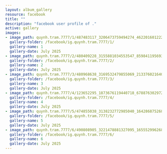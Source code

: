 ```yaml
---
layout: album_gallery
resource: facebook
title: ""
description: "facebook user profile of ."
active: gallery
images:
- image_path: quynh.tram.7777/1/487483117_3206473759494274_4622016012220350922_n.jpg
  gallery-folder: /facebook/ig.quynh.tram.7777/1/
  gallery-name: 1
  gallery-date: July 2025
- image_path: quynh.tram.7777/2/480409228_3155881034553547_8598411956934948884_n.jpg
  gallery-folder: /facebook/ig.quynh.tram.7777/2/
  gallery-name: 2
  gallery-date: July 2025
- image_path: quynh.tram.7777/3/480968638_3169532479855069_2133760216403877304_n.jpg
  gallery-folder: /facebook/ig.quynh.tram.7777/3/
  gallery-name: 3
  gallery-date: July 2025
- image_path: quynh.tram.7777/4/123652295_1873676119440718_6788763029724844557_n.jpg
  gallery-folder: /facebook/ig.quynh.tram.7777/4/
  gallery-name: 4
  gallery-date: July 2025
- image_path: quynh.tram.7777/5/474855038_3138232772985040_1642868752688052374_n.jpg
  gallery-folder: /facebook/ig.quynh.tram.7777/5/
  gallery-name: 5
  gallery-date: July 2025
- image_path: quynh.tram.7777/6/490808905_3221478881327095_1655529962682021064_n.jpg
  gallery-folder: /facebook/ig.quynh.tram.7777/6/
  gallery-name: 6
  gallery-date: July 2025
---
```

